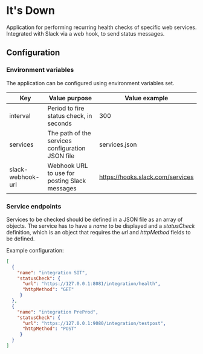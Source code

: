 # It's Down

Application for performing recurring health checks of specific web services. Integrated with Slack via a web hook, to send status messages.

## Configuration

### Environment variables
The application can be configured using environment variables set.

|Key              |Value purpose                                   |Value example                   |
|-----------------|------------------------------------------------|--------------------------------|
|interval         |Period to fire status check, in seconds         |300                             |
|services         |The path of the services configuration JSON file|services.json                   |
|slack-webhook-url|Webhook URL to use for posting Slack messages   |https://hooks.slack.com/services|

### Service endpoints
Services to be checked should be defined in a JSON file as an array of objects. The service has to have a _name_ to be displayed and a _statusCheck_ definition, which is an object that requires the _url_ and _httpMethod_ fields to be defined.

Example configuration:
```json
[
  {
    "name": "integration SIT",
    "statusCheck": {
      "url": "https://127.0.0.1:8081/integration/health",
      "httpMethod": "GET"
     }
  },
  {
    "name": "integration PreProd",
    "statusCheck": {
      "url": "https://127.0.0.1:9080/integration/testpost",
      "httpMethod": "POST"
     }
  }
]
```